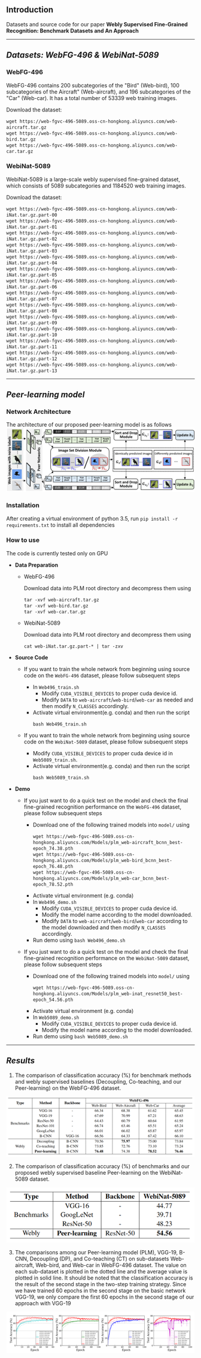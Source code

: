 Introduction
------------
Datasets and source code for our paper **Webly Supervised Fine-Grained Recognition: Benchmark Datasets and An Approach**


---

***Datasets: WebFG-496 & WebiNat-5089***
------------
### WebFG-496
WebFG-496 contains 200 subcategories of the "Bird" (Web-bird), 100 subcategories of the  Aircraft" (Web-aircraft), and 196 subcategories of the "Car" (Web-car). It has a total number of 53339 web training images.

Download the dataset:
```
wget https://web-fgvc-496-5089.oss-cn-hongkong.aliyuncs.com/web-aircraft.tar.gz
wget https://web-fgvc-496-5089.oss-cn-hongkong.aliyuncs.com/web-bird.tar.gz
wget https://web-fgvc-496-5089.oss-cn-hongkong.aliyuncs.com/web-car.tar.gz
```


### WebiNat-5089
WebiNat-5089 is a large-scale webly supervised fine-grained dataset, which consists of 5089 subcategories and 1184520 web training images.

Download the dataset:
```
wget https://web-fgvc-496-5089.oss-cn-hongkong.aliyuncs.com/web-iNat.tar.gz.part-00
wget https://web-fgvc-496-5089.oss-cn-hongkong.aliyuncs.com/web-iNat.tar.gz.part-01
wget https://web-fgvc-496-5089.oss-cn-hongkong.aliyuncs.com/web-iNat.tar.gz.part-02
wget https://web-fgvc-496-5089.oss-cn-hongkong.aliyuncs.com/web-iNat.tar.gz.part-03
wget https://web-fgvc-496-5089.oss-cn-hongkong.aliyuncs.com/web-iNat.tar.gz.part-04
wget https://web-fgvc-496-5089.oss-cn-hongkong.aliyuncs.com/web-iNat.tar.gz.part-05
wget https://web-fgvc-496-5089.oss-cn-hongkong.aliyuncs.com/web-iNat.tar.gz.part-06
wget https://web-fgvc-496-5089.oss-cn-hongkong.aliyuncs.com/web-iNat.tar.gz.part-07
wget https://web-fgvc-496-5089.oss-cn-hongkong.aliyuncs.com/web-iNat.tar.gz.part-08
wget https://web-fgvc-496-5089.oss-cn-hongkong.aliyuncs.com/web-iNat.tar.gz.part-09
wget https://web-fgvc-496-5089.oss-cn-hongkong.aliyuncs.com/web-iNat.tar.gz.part-10
wget https://web-fgvc-496-5089.oss-cn-hongkong.aliyuncs.com/web-iNat.tar.gz.part-11
wget https://web-fgvc-496-5089.oss-cn-hongkong.aliyuncs.com/web-iNat.tar.gz.part-12
wget https://web-fgvc-496-5089.oss-cn-hongkong.aliyuncs.com/web-iNat.tar.gz.part-13
```

---

***Peer-learning model***
--------------------


### Network Architecture

The architecture of our proposed peer-learning model is as follows
![network](asserts/network_architecture.png)

### Installation
After creating a virtual environment of python 3.5, run `pip install -r requirements.txt` to install all dependencies

### How to use
The code is currently tested only on GPU
* **Data Preparation**
    - WebFG-496
      
      Download data into PLM root directory and decompress them using
      ```
      tar -xvf web-aircraft.tar.gz
      tar -xvf web-bird.tar.gz
      tar -xvf web-car.tar.gz
      ```
    - WebiNat-5089
      
      Download data into PLM root directory and decompress them using
      ```
      cat web-iNat.tar.gz.part-* | tar -zxv
      ```



* **Source Code**

    - If you want to train the whole network from beginning using source code on the `WebFG-496` dataset, please follow subsequent steps

      - In `Web496_train.sh`
        - Modify `CUDA_VISIBLE_DEVICES` to proper cuda device id.
        - Modify `DATA` to `web-aircraft`/`web-bird`/`web-car` as needed and then modify `N_CLASSES` accordingly.
      - Activate virtual environment(e.g. conda) and then run the script
          ```
          bash Web496_train.sh
          ```

    - If you want to train the whole network from beginning using source code on the `WebiNat-5089` dataset, please follow subsequent steps
      - Modify `CUDA_VISIBLE_DEVICES` to proper cuda device id in `Web5089_train.sh`.
      - Activate virtual environment(e.g. conda) and then run the script
          ```
          bash Web5089_train.sh
          ```


* **Demo**

    - If you just want to do a quick test on the model and check the final fine-grained recognition performance on the `WebFG-496` dataset, please follow subsequent steps

      - Download one of the following trained models into `model/` using
          ```
          wget https://web-fgvc-496-5089.oss-cn-hongkong.aliyuncs.com/Models/plm_web-aircraft_bcnn_best-epoch_74.38.pth
          wget https://web-fgvc-496-5089.oss-cn-hongkong.aliyuncs.com/Models/plm_web-bird_bcnn_best-epoch_76.48.pth
          wget https://web-fgvc-496-5089.oss-cn-hongkong.aliyuncs.com/Models/plm_web-car_bcnn_best-epoch_78.52.pth
          ```
      - Activate virtual environment (e.g. conda)
      - In `Web496_demo.sh`
        - Modify `CUDA_VISIBLE_DEVICES` to proper cuda device id.
        - Modify the model name according to the model downloaded.
        - Modify `DATA` to `web-aircraft`/`web-bird`/`web-car` according to the model downloaded and then modify `N_CLASSES` accordingly.
      - Run demo using `bash Web496_demo.sh`

    - If you just want to do a quick test on the model and check the final fine-grained recognition performance on the `WebiNat-5089` dataset, please follow subsequent steps

      - Download one of the following trained models into `model/` using
          ```
          wget https://web-fgvc-496-5089.oss-cn-hongkong.aliyuncs.com/Models/plm_web-inat_resnet50_best-epoch_54.56.pth
          ```
      - Activate virtual environment (e.g. conda)
      - In `Web5089_demo.sh`
        - Modify `CUDA_VISIBLE_DEVICES` to proper cuda device id.
        - Modify the model name according to the model downloaded.
      - Run demo using `bash Web5089_demo.sh`


---

***Results***
--------------------


1. The comparison of classification accuracy (%) for benchmark methods and webly supervised baselines (Decoupling, Co-teaching, and our Peer-learning) on the WebFG-496 dataset.
<div align=center>

![network](asserts/result1.png)

</div>


2. The comparison of classification accuracy (%) of benchmarks and our proposed webly supervised baseline Peer-learning on the WebiNat-5089 dataset.
<div align=center>

![network](asserts/result2.png)

</div>


3. The comparisons among our Peer-learning model (PLM), VGG-19, B-CNN, Decoupling (DP), and Co-teaching (CT) on sub-datasets Web-aircraft, Web-bird, and Web-car in WebFG-496 dataset. The value on each sub-dataset is plotted in the dotted line and the average value is plotted in solid line. It should be noted that the classification accuracy is the result of the second stage in the two-step training strategy. Since we have trained 60 epochs in the second stage on the basic network VGG-19, we only compare the first 60 epochs in the second stage of our approach with VGG-19
<div align=center>

![network](asserts/result3.png)

</div>

